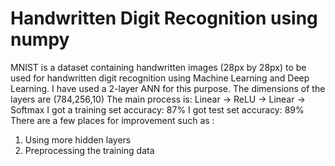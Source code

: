 # Handwritten Digit Recognition using numpy 
MNIST is a dataset containing handwritten images (28px by 28px) to be used for handwritten digit recognition using Machine Learning and Deep Learning.
I have used a 2-layer ANN for this purpose.
The dimensions of the layers are (784,256,10)
The main process is: Linear -> ReLU -> Linear -> Softmax
I got a training set accuracy: 87%
I got test set accuracy: 89%
There are a few places for improvement such as :
1) Using more hidden layers
2) Preprocessing the training data
